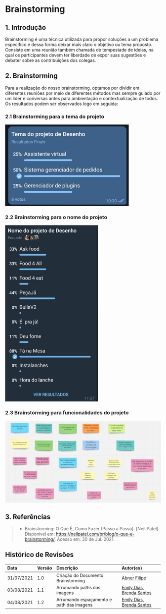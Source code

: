 # Brainstorming

## 1. Introdução

Brainstorming é uma técnica utilizada para propor soluções a um problema específico e dessa forma deixar mais claro o objetivo ou tema proposto. Consiste em uma reunião também chamada de tempestade de ideias, na qual os participantes devem ter liberdade de expor suas sugestões e debater sobre as contribuições dos colegas.

## 2. Brainstorming

Para a realização do nosso brainstorming, optamos por dividir em diferentes reuniões por meio de diferentes métodos mas sempre guiado por um lider e conversas antes para ambientação e contextualização de todos. Os resultados podem ser observados logo em seguida:

### 2.1 Brainstorming para o tema do projeto

<img src="../../../../assets/img/seminario1/brainstorming/brain-tema.jpg" alt="brain-tema" width="400"/>

### 2.2 Brainstorming para o nome do projeto

<img src="../../../../assets/img/seminario1/brainstorming/brain-nome-projeto.jpg" alt="brain-nome-projeto" width="300"/>

### 2.3 Brainstorming para funcionalidades do projeto

[![brain-funcionalidades](../../../assets/img/seminario1/brainstorming/brain-funcionalidades.png)](../../../assets/img/seminario1/brainstorming/brain-funcionalidades.png)

## 3. Referências

> - Brainstorming: O Que É, Como Fazer (Passo a Passo). [Neil Patel]. Disponível em: https://neilpatel.com/br/blog/o-que-e-brainstorming/. Acesso em: 30 de Jul. 2021.

## Histórico de Revisões

| Data       | Versão | Descrição                                | Autor(es)                                                                                    |
| :--------- | :----- | :--------------------------------------- | :------------------------------------------------------------------------------------------- |
| 31/07/2021 | 1.0    | Criação do Documento Brainstorming       | [Abner Filipe](https://github.com/abner423)                                                  |
| 03/08/2021 | 1.1    | Arrumando paths das imagens              | [Emily Dias](https://github.com/emysdias), [Brenda Santos](https://github.com/brendavsantos) |
| 04/08/2021 | 1.2    | Arrumando espaçamento e path das imagens | [Emily Dias](https://github.com/emysdias), [Brenda Santos](https://github.com/brendavsantos) |
